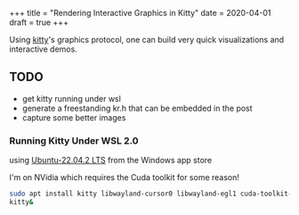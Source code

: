 +++
title = "Rendering Interactive Graphics in Kitty"
date = 2020-04-01
draft = true
+++

Using [kitty](https://sw.kovidgoyal.net/kitty/)'s graphics protocol, one can build very quick visualizations and interactive demos.

<!-- more -->


## TODO
- get kitty running under wsl
- generate a freestanding kr.h that can be embedded in the post
- capture some better images


### Running Kitty Under WSL 2.0

using [Ubuntu-22.04.2 LTS](https://apps.microsoft.com/store/detail/ubuntu-22042-lts/9PN20MSR04DW?hl=en-us&gl=us&rtc=1) from the Windows app store

I'm on NVidia which requires the Cuda toolkit for some reason!

```bash
sudo apt install kitty libwayland-cursor0 libwayland-egl1 cuda-toolkit-11-0
kitty&
```